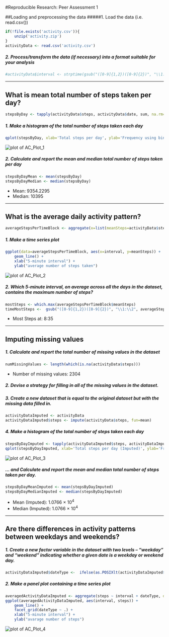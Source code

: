 #Reproducible Research: Peer Assessment 1



##Loading and preprocessing the data
#####1. Load the data (i.e. read.csv())

```r
if(!file.exists('activity.csv')){
    unzip('activity.zip')
}
activityData <- read.csv('activity.csv')
```
##### 2. Process/transform the data (if necessary) into a format suitable for your analysis

```r
#activityData$interval <- strptime(gsub("([0-9]{1,2})([0-9]{2})", "\\1:\\2", activityData$interval), format='%H:%M')
```

-----

## What is mean total number of steps taken per day?

```r
stepsByDay <- tapply(activityData$steps, activityData$date, sum, na.rm=TRUE)
```

##### 1. Make a histogram of the total number of steps taken each day

```r
qplot(stepsByDay, xlab='Total steps per day', ylab='Frequency using binwith 500', binwidth=500)
```

![plot of AC_Plot_1](AC_Plot_1.png) 

##### 2. Calculate and report the mean and median total number of steps taken per day

```r
stepsByDayMean <- mean(stepsByDay)
stepsByDayMedian <- median(stepsByDay)
```
* Mean: 9354.2295
* Median:  10395

-----

## What is the average daily activity pattern?

```r
averageStepsPerTimeBlock <- aggregate(x=list(meanSteps=activityData$steps), by=list(interval=activityData$interval), FUN=mean, na.rm=TRUE)
```

##### 1. Make a time series plot

```r
ggplot(data=averageStepsPerTimeBlock, aes(x=interval, y=meanSteps)) +
    geom_line() +
    xlab("5-minute interval") +
    ylab("average number of steps taken") 
```

![plot of AC_Plot_2](AC_Plot_2.png) 

##### 2. Which 5-minute interval, on average across all the days in the dataset, contains the maximum number of steps?

```r
mostSteps <- which.max(averageStepsPerTimeBlock$meanSteps)
timeMostSteps <-  gsub("([0-9]{1,2})([0-9]{2})", "\\1:\\2", averageStepsPerTimeBlock[mostSteps,'interval'])
```

* Most Steps at: 8:35

----

## Imputing missing values
##### 1. Calculate and report the total number of missing values in the dataset 

```r
numMissingValues <- length(which(is.na(activityData$steps)))
```

* Number of missing values: 2304

##### 2. Devise a strategy for filling in all of the missing values in the dataset.
##### 3. Create a new dataset that is equal to the original dataset but with the missing data filled in.

```r
activityDataImputed <- activityData
activityDataImputed$steps <- impute(activityData$steps, fun=mean)
```


##### 4. Make a histogram of the total number of steps taken each day 

```r
stepsByDayImputed <- tapply(activityDataImputed$steps, activityDataImputed$date, sum)
qplot(stepsByDayImputed, xlab='Total steps per day (Imputed)', ylab='Frequency using binwith 500', binwidth=500)
```

![plot of AC_Plot_3](AC_Plot_3.png) 

##### ... and Calculate and report the mean and median total number of steps taken per day. 

```r
stepsByDayMeanImputed <- mean(stepsByDayImputed)
stepsByDayMedianImputed <- median(stepsByDayImputed)
```
* Mean (Imputed): 1.0766 &times; 10<sup>4</sup>
* Median (Imputed):  1.0766 &times; 10<sup>4</sup>


----

## Are there differences in activity patterns between weekdays and weekends?
##### 1. Create a new factor variable in the dataset with two levels – “weekday” and “weekend” indicating whether a given date is a weekday or weekend day.


```r
activityDataImputed$dateType <-  ifelse(as.POSIXlt(activityDataImputed$date)$wday %in% c(0,6), 'weekend', 'weekday')
```

##### 2. Make a panel plot containing a time series plot


```r
averagedActivityDataImputed <- aggregate(steps ~ interval + dateType, data=activityDataImputed, mean)
ggplot(averagedActivityDataImputed, aes(interval, steps)) + 
    geom_line() + 
    facet_grid(dateType ~ .) +
    xlab("5-minute interval") + 
    ylab("avarage number of steps")
```

![plot of AC_Plot_4](AC_Plot_4.png)
